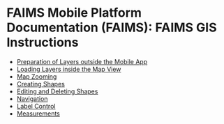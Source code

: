 FAIMS Mobile Platform Documentation (FAIMS): FAIMS GIS Instructions
===================================================================


-   [Preparation of Layers outside the Mobile
    App](../Preparation+of+Layers+outside+the+Mobile+App)
-   [Loading Layers inside the Map
    View](../Loading+Layers+inside+the+Map+View)
-   [Map Zooming](../Map+Zooming)
-   [Creating Shapes](../Creating+Shapes)
-   [Editing and Deleting
    Shapes](../Editing+and+Deleting+Shapes)
-   [Navigation](../Navigation)
-   [Label Control](../Label+Control)
-   [Measurements](../Measurements)
